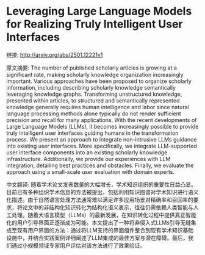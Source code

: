 # Leveraging Large Language Models for Realizing Truly Intelligent User Interfaces

链接: http://arxiv.org/abs/2501.12221v1

原文摘要:
The number of published scholarly articles is growing at a significant rate,
making scholarly knowledge organization increasingly important. Various
approaches have been proposed to organize scholarly information, including
describing scholarly knowledge semantically leveraging knowledge graphs.
Transforming unstructured knowledge, presented within articles, to structured
and semantically represented knowledge generally requires human intelligence
and labor since natural language processing methods alone typically do not
render sufficient precision and recall for many applications. With the recent
developments of Large Language Models (LLMs), it becomes increasingly possible
to provide truly intelligent user interfaces guiding humans in the
transformation process. We present an approach to integrate non-intrusive LLMs
guidance into existing user interfaces. More specifically, we integrate
LLM-supported user interface components into an existing scholarly knowledge
infrastructure. Additionally, we provide our experiences with LLM integration,
detailing best practices and obstacles. Finally, we evaluate the approach using
a small-scale user evaluation with domain experts.

中文翻译:
随着学术论文发表数量的大幅增长，学术知识组织的重要性日益凸显。目前已有多种组织学术信息的方法被提出，包括利用知识图谱对学术知识进行语义化描述。由于自然语言处理方法通常难以满足许多应用场景对精确率和召回率的要求，将论文中的非结构化知识转化为结构化语义表示，往往仍需依赖人类智能与人工处理。随着大语言模型（LLMs）的最新发展，在知识转化过程中提供真正智能化的用户引导界面正逐渐成为可能。本文提出了一种将非侵入式LLMs引导无缝集成至现有用户界面的方法：通过将LLM支持的界面组件整合到现有学术知识基础设施中，并结合实践案例详细阐述了LLM集成的最佳方案与潜在障碍。最后，我们通过小规模领域专家用户评估对该方法进行了效果验证。
